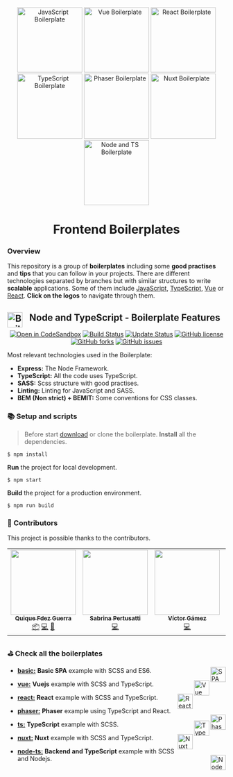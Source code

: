 <p align="center">
  <a id="logos" class="anchor" aria-hidden="true" href="#logos"></a><br/>
  <a href="https://github.com/CKGrafico/Frontend-Boilerplates/tree/basic#logos"><img src="https://raw.githubusercontent.com/CKGrafico/Frontend-Boilerplates/docs/resources/techs/spa-d.png" alt="JavaScript Boilerplate" width="150"></a>
  <a href="https://github.com/CKGrafico/Frontend-Boilerplates/tree/vue#logos"><img src="https://raw.githubusercontent.com/CKGrafico/Frontend-Boilerplates/docs/resources/techs/vue-d.png" alt="Vue Boilerplate" width="150"></a>
   <a href="https://github.com/CKGrafico/Frontend-Boilerplates/tree/react#logos"><img src="https://raw.githubusercontent.com/CKGrafico/Frontend-Boilerplates/docs/resources/techs/react-d.png" alt="React Boilerplate" width="150"></a>
  <a href="https://github.com/CKGrafico/Frontend-Boilerplates/tree/ts#logos"><img src="https://raw.githubusercontent.com/CKGrafico/Frontend-Boilerplates/docs/resources/techs/ts-d.png" alt="TypeScript Boilerplate" width="150"></a>
  <a href="https://github.com/CKGrafico/Frontend-Boilerplates/tree/phaser#logos"><img src="https://raw.githubusercontent.com/CKGrafico/Frontend-Boilerplates/docs/resources/techs/phaser-d.png" alt="Phaser Boilerplate" width="150"></a>
  <a href="https://github.com/CKGrafico/Frontend-Boilerplates/tree/nuxt#logos"><img src="https://raw.githubusercontent.com/CKGrafico/Frontend-Boilerplates/docs/resources/techs/nuxt-d.png" alt="Nuxt Boilerplate" width="150"></a>
   <a href="https://github.com/CKGrafico/Frontend-Boilerplates/tree/node-ts#logos"><img src="https://raw.githubusercontent.com/CKGrafico/Frontend-Boilerplates/docs/resources/techs/nodets.png" alt="Node and TS Boilerplate" width="150"></a>
</p>
<h1 align="center">Frontend Boilerplates</h1>

### Overview

This repository is a group of **boilerplates** including some **good practises** and **tips** that you can follow in your projects. There are different technologies separated by branches but with similar structures to write **scalable** applications. Some of them include [JavaScript](https://github.com/CKGrafico/Frontend-Boilerplates/tree/basic#logos), [TypeScript](https://github.com/CKGrafico/Frontend-Boilerplates/tree/ts#logos), [Vue](https://github.com/CKGrafico/Frontend-Boilerplates/tree/vue#logos) or [React](https://github.com/CKGrafico/Frontend-Boilerplates/tree/react#logos). **Click on the logos** to navigate through them.

<h2 align="center">Node and TypeScript - Boilerplate Features <img src="https://raw.githubusercontent.com/CKGrafico/Frontend-Boilerplates/docs/resources/techs/nodets.png" align="left" width="35" title="Boilerplate" /></h2>

<p align="center">
  <a href="https://codesandbox.io/s/github/CKGrafico/Frontend-Boilerplates/tree/node-ts"><img src="https://img.shields.io/badge/CodeSandbox-template-blue?logo=codesandbox" alt="Open in CodeSandbox" /></a>
  <a href="https://travis-ci.org/CKGrafico/Frontend-Boilerplates"><img src="https://travis-ci.org/CKGrafico/Frontend-Boilerplates.svg?branch=basic" alt="Build Status" /></a>
  <a href="https://github.com/CKGrafico/Frontend-Boilerplates/releases"><img src="https://img.shields.io/badge/Update%20status-Rarely-orange" alt="Update Status" /></a>
  <a href="https://github.com/CKGrafico/Frontend-Boilerplates/blob/basic/LICENSE"><img src="https://img.shields.io/github/license/CKGrafico/Frontend-Boilerplates.svg" alt="GitHub license" /></a>
  <a href="https://github.com/CKGrafico/Frontend-Boilerplates/network"><img src="https://img.shields.io/github/forks/CKGrafico/Frontend-Boilerplates.svg" alt="GitHub forks" /></a>
  <a href="https://github.com/CKGrafico/Frontend-Boilerplates/issues"><img src="https://img.shields.io/github/issues/CKGrafico/Frontend-Boilerplates.svg" alt="GitHub issues" /></a>
</p>

Most relevant technologies used in the Boilerplate:

- **Express:** The Node Framework.
- **TypeScript:** All the code uses TypeScript.
- **SASS:** Scss structure with good practises.
- **Linting:** Linting for JavaScript and SASS.
- **BEM (Non strict) + BEMIT:** Some conventions for CSS classes.

### 📚 Setup and scripts

> Before start [download](https://github.com/CKGrafico/Frontend-Boilerplates/archive/node-ts.zip) or clone the boilerplate.
> **Install** all the dependencies.

```shell
$ npm install
```

**Run** the project for local development.

```shell
$ npm start
```

**Build** the project for a production environment.

```shell
$ npm run build
```

### 🎩 Contributors

This project is possible thanks to the contributors.

<!-- ALL-CONTRIBUTORS-LIST:START - Do not remove or modify this section -->
<!-- prettier-ignore-start -->
<!-- markdownlint-disable -->
<table>
  <tr>
    <td align="center"><a href="http://CKgrafico.com"><img src="https://avatars1.githubusercontent.com/u/2048511?v=4" width="150px;" alt=""/><br /><sub><b>Quique Fdez Guerra</b></sub></a><br /><a href="#platform-ckgrafico" title="Packaging/porting to new platform">📦</a> <a href="https://github.com/CKGrafico/Frontend-Boilerplates/commits?author=ckgrafico" title="Code">💻</a> <a href="#tool-ckgrafico" title="Tools">🔧</a></td>
    <td align="center"><a href="https://github.com/spertusatti"><img src="https://avatars0.githubusercontent.com/u/25738279?v=4" width="150px;" alt=""/><br /><sub><b>Sabrina Pertusatti</b></sub></a><br /><a href="https://github.com/CKGrafico/Frontend-Boilerplates/commits?author=spertusatti" title="Code">💻</a></td>
    <td align="center"><a href="https://www.linkedin.com/in/victor-gamez/"><img src="https://avatars0.githubusercontent.com/u/14943217?v=4" width="150px;" alt=""/><br /><sub><b>Víctor Gámez</b></sub></a><br /><a href="https://github.com/CKGrafico/Frontend-Boilerplates/commits?author=VGamezz19" title="Code">💻</a></td>
    <td align="center"><a href="http://kryzh.com"><img src="https://avatars1.githubusercontent.com/u/2675648?v=4" width="150px;" alt=""/><br /><sub><b>Alex Kryzhanovskyy</b></sub></a><br /><a href="https://github.com/CKGrafico/Frontend-Boilerplates/commits?author=AlexKryzh" title="Code">💻</a></td>
    <td align="center"><a href="https://github.com/jcarloslr10"><img src="https://avatars0.githubusercontent.com/u/15978818?v=4" width="150px;" alt=""/><br /><sub><b>Juan Carlos</b></sub></a><br /><a href="https://github.com/CKGrafico/Frontend-Boilerplates/commits?author=jcarloslr10" title="Code">💻</a></td>
  </tr>
</table>

<!-- markdownlint-enable -->
<!-- prettier-ignore-end -->

<!-- ALL-CONTRIBUTORS-LIST:END -->

### ⛳️ Check all the boilerplates

- **[basic:](https://github.com/CKGrafico/Frontend-Boilerplates/tree/basic#logos)** **Basic SPA** example with SCSS and ES6. <img src="https://raw.githubusercontent.com/CKGrafico/Frontend-Boilerplates/docs/resources/techs/spa.png" align="right" width="35" title="SPA">

- **[vue:](https://github.com/CKGrafico/Frontend-Boilerplates/tree/vue#logos)** **Vuejs** example with SCSS and TypeScript. <img src="https://raw.githubusercontent.com/CKGrafico/Frontend-Boilerplates/docs/resources/techs/vue.png" align="right" width="35" title="Vue">

- **[react:](https://github.com/CKGrafico/Frontend-Boilerplates/tree/react#logos)** **React** example with SCSS and TypeScript. <img src="https://raw.githubusercontent.com/CKGrafico/Frontend-Boilerplates/docs/resources/techs/react.png" align="right" width="35" title="React">

- **[phaser:](https://github.com/CKGrafico/Frontend-Boilerplates/tree/phaser#logos)** **Phaser** example using TypeScript and React. <img src="https://raw.githubusercontent.com/CKGrafico/Frontend-Boilerplates/docs/resources/techs/phaser.png" align="right" width="35" title="Phaser">

- **[ts:](https://github.com/CKGrafico/Frontend-Boilerplates/tree/ts#logos)** **TypeScript** example with SCSS. <img src="https://raw.githubusercontent.com/CKGrafico/Frontend-Boilerplates/docs/resources/techs/ts.png" align="right" width="35" title="TypeScript">

- **[nuxt:](https://github.com/CKGrafico/Frontend-Boilerplates/tree/nuxt#logos)** **Nuxt** example with SCSS and TypeScript. <img src="https://raw.githubusercontent.com/CKGrafico/Frontend-Boilerplates/docs/resources/techs/nuxt.png" align="right" width="35" title="Nuxt">

- **[node-ts:](https://github.com/CKGrafico/Frontend-Boilerplates/tree/node-ts#logos)** **Backend and TypeScript** example with SCSS and Nodejs. <img src="https://raw.githubusercontent.com/CKGrafico/Frontend-Boilerplates/docs/resources/techs/nodets.png" align="right" width="35" title="Node with TypeScript">
